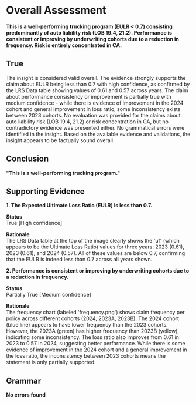# Overall Assessment



**This is a well-performing trucking program (EULR < 0.7) consisting predominantly of auto liability risk (LOB 19.4, 21.2). Performance is consistent or improving by underwriting cohorts due to a reduction in frequency. Risk is entirely concentrated in CA.**

## True

The insight is considered valid overall. The evidence strongly supports the claim about EULR being less than 0.7 with high confidence, as confirmed by the LRS Data table showing values of 0.61 and 0.57 across years. The claim about performance consistency or improvement is partially true with medium confidence - while there is evidence of improvement in the 2024 cohort and general improvement in loss ratio, some inconsistency exists between 2023 cohorts. No evaluation was provided for the claims about auto liability risk (LOB 19.4, 21.2) or risk concentration in CA, but no contradictory evidence was presented either. No grammatical errors were identified in the insight. Based on the available evidence and validations, the insight appears to be factually sound overall.



## Conclusion

**"This is a well-performing trucking program.**"



## Supporting Evidence

**1. The Expected Ultimate Loss Ratio (EULR) is less than 0.7.**

**Status** <br>True [High confidence]

**Rationale** <br>The LRS Data table at the top of the image clearly shows the 'uf' (which appears to be the Ultimate Loss Ratio) values for three years: 2023 (0.61), 2023 (0.61), and 2024 (0.57). All of these values are below 0.7, confirming that the EULR is indeed less than 0.7 across all years shown.

**2. Performance is consistent or improving by underwriting cohorts due to a reduction in frequency.**

**Status** <br>Partially True [Medium confidence]

**Rationale** <br>The frequency chart (labeled 'frequency.png') shows claim frequency per policy across different cohorts (2024, 2023A, 2023B). The 2024 cohort (blue line) appears to have lower frequency than the 2023 cohorts. However, the 2023A (green) has higher frequency than 2023B (yellow), indicating some inconsistency. The loss ratio also improves from 0.61 in 2023 to 0.57 in 2024, suggesting better performance. While there is some evidence of improvement in the 2024 cohort and a general improvement in the loss ratio, the inconsistency between 2023 cohorts means the statement is only partially supported.



## Grammar

**No errors found**
